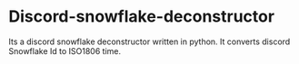 # Discord-snowflake-deconstructor
Its a discord snowflake deconstructor written in python. It converts discord Snowflake Id to ISO1806 time.
